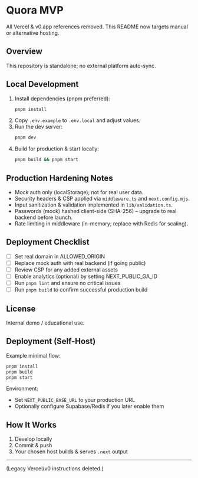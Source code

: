 # Quora MVP

All Vercel & v0.app references removed. This README now targets manual or alternative hosting.

## Overview

This repository is standalone; no external platform auto-sync.

## Local Development

1. Install dependencies (pnpm preferred):
	```bash
	pnpm install
	```
2. Copy `.env.example` to `.env.local` and adjust values.
3. Run the dev server:
	```bash
	pnpm dev
	```
4. Build for production & start locally:
	```bash
	pnpm build && pnpm start
	```

## Production Hardening Notes

- Mock auth only (localStorage); not for real user data.
- Security headers & CSP applied via `middleware.ts` and `next.config.mjs`.
- Input sanitization & validation implemented in `lib/validation.ts`.
- Passwords (mock) hashed client-side (SHA-256) – upgrade to real backend before launch.
- Rate limiting in middleware (in-memory; replace with Redis for scaling).

## Deployment Checklist

- [ ] Set real domain in ALLOWED_ORIGIN
- [ ] Replace mock auth with real backend (if going public)
- [ ] Review CSP for any added external assets
- [ ] Enable analytics (optional) by setting NEXT_PUBLIC_GA_ID
- [ ] Run `pnpm lint` and ensure no critical issues
- [ ] Run `pnpm build` to confirm successful production build

## License

Internal demo / educational use.

## Deployment (Self-Host)

Example minimal flow:
```bash
pnpm install
pnpm build
pnpm start
```

Environment:
- Set `NEXT_PUBLIC_BASE_URL` to your production URL
- Optionally configure Supabase/Redis if you later enable them

## How It Works

1. Develop locally
2. Commit & push
3. Your chosen host builds & serves `.next` output

---

(Legacy Vercel/v0 instructions deleted.)